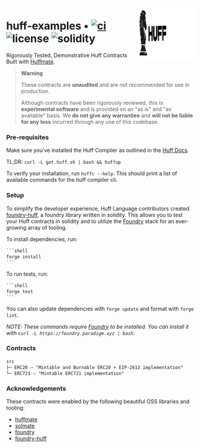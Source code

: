<img align="right" width="150" height="150" top="100" src="./assets/logo.png">

# huff-examples • [![ci](https://github.com/huff-language/huff-examples/actions/workflows/ci.yaml/badge.svg)](https://github.com/huff-language/huff-examples/actions/workflows/ci.yaml) ![license](https://img.shields.io/github/license/huff-language/huff-examples.svg) ![solidity](https://img.shields.io/badge/solidity-^0.8.15-lightgrey)

Rigorously Tested, Demonstrative Huff Contracts Built with [Huffmate](https://github.com/pentagonxyz/huffmate).

> **Warning**
>
> These contracts are **unaudited** and are not recommended for use in production.
>
> Although contracts have been rigorously reviewed, this is **experimental software** and is provided on an "as is" and "as available" basis.
> We **do not give any warranties** and **will not be liable for any loss** incurred through any use of this codebase.


### Pre-requisites

Make sure you've installed the Huff Compiler as outlined in the [Huff Docs](https://docs.huff.sh/get-started/installing/).

TL;DR: `curl -L get.huff.sh | bash && huffup`

To verify your installation, run `huffc --help`. This should print a list of available commands for the huff compiler cli.


### Setup

To simplify the developer experience, Huff Language contributors created [foundry-huff](https://github.com/huff-language/foundry-huff), a foundry library written in solidity. This allows you to test your Huff contracts in solidity and to utilize the [Foundry](https://github.com/foundry-rs/foundry) stack for an ever-growing array of tooling.

To install dependencies, run:

    ```shell
    forge install
    ```

To run tests, run:

    ```shell
    forge test
    ```

You can also update dependencies with `forge update` and format with `forge lint`.

_NOTE: These commands require [Foundry](https://foundry.sh) to be installed. You can install it with `curl -L https://foundry.paradigm.xyz | bash`._


### Contracts

```
src
├─ ERC20 — "Mintable and Burnable ERC20 + EIP-2612 implementation"
└─ ERC721 — "Mintable ERC721 implementation"
```


### Acknowledgements

These contracts were enabled by the following beautiful OSS libraries and tooling:

- [huffmate](https://github.com/pentagonxyz/huffmate)
- [solmate](https://github.com/transmissions11/solmate)
- [foundry](https://github.com/foundry-rs/foundry)
- [foundry-huff](https://github.com/huff-language/foundry-huff)
